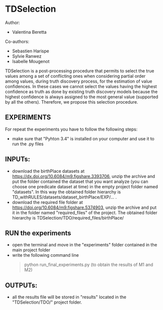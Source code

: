 # TDSelection

Author:
 - Valentina Beretta
	
Co-authors:
 - Sebastien Harispe
 - Sylvie Ranwez
 - Isabelle Mougenot

TDSelection is a post-processing procedure that permits to select the true values among a set of conflicting ones when considering partial order among values, during truth discovery process, for the estimation of value confidences. In these cases we cannot select the values having the highest confidence as truth as done by existing truth discovery models because the highest confidence is always assigned to the most general value (supported by all the others). Therefore, we propose this selection procedure.

## EXPERIMENTS
For repeat the experiments you have to follow the following steps:

 - make sure that "Pyhton 3.4" is installed on your computer and use it to run the .py files 
 
## INPUTs:
 - download the birthPlace datasets at https://dx.doi.org/10.6084/m9.figshare.3393706, unzip the archive and put the folder contained the dataset that you want analyze (you can choose one predicate dataset at time) in the empty project folder named "datasets". In this way the obtained folder hierarchy is TD_withRULES/datasets/dataset_birthPlace/EXP/... .
 - download the required file folder at https://doi.org/10.6084/m9.figshare.5374903, unzip the archive and put it in the folder named "required_files" of the project. The obtained folder hierarchy is TDSelection/TDO/required_files/birthPlace/

 
## RUN the experiments
 - open the terminal and move in the "experiments" folder contained in the main project folder
 - write the following command line
	> python run_final_experiments.py  (to obtain the results of M1 and M2)
  
## OUTPUTs:
 - all the results file will be stored in "results" located in the "TDSelection/TDO/" project folder.
 
